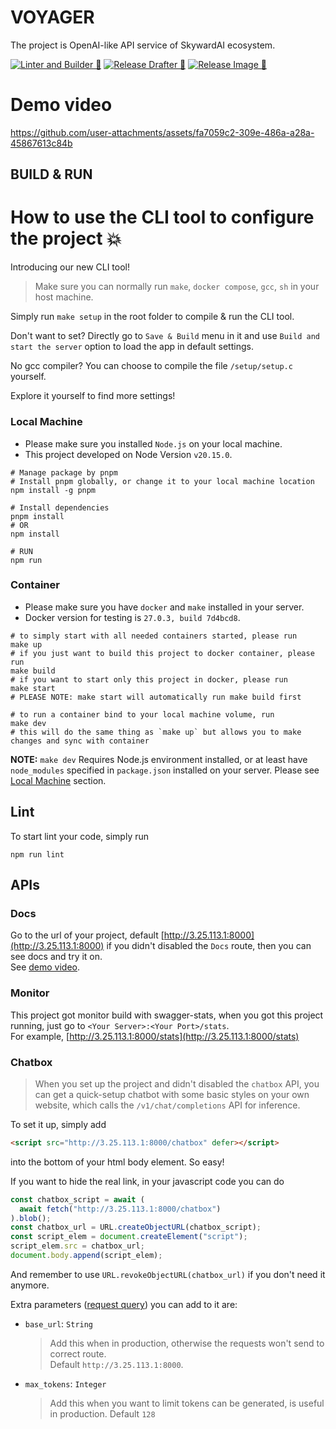 # VOYAGER

The project is OpenAI-like API service of SkywardAI ecosystem.

[![Linter and Builder 🚀](https://github.com/SkywardAI/voyager/actions/workflows/linter-builder-checker.yml/badge.svg)](https://github.com/SkywardAI/voyager/actions/workflows/linter-builder-checker.yml)
[![Release Drafter 🚀](https://github.com/SkywardAI/voyager/actions/workflows/release-drafter.yml/badge.svg)](https://github.com/SkywardAI/voyager/actions/workflows/release-drafter.yml)
[![Release Image 🚀](https://github.com/SkywardAI/voyager/actions/workflows/release-image.yml/badge.svg)](https://github.com/SkywardAI/voyager/actions/workflows/release-image.yml)

# Demo video

https://github.com/user-attachments/assets/fa7059c2-309e-486a-a28a-45867613c84b

## BUILD & RUN

# How to use the CLI tool to configure the project 💥

Introducing our new CLI tool!

> Make sure you can normally run `make`, `docker compose`, `gcc`, `sh` in your host machine.

Simply run `make setup` in the root folder to compile & run the CLI tool.

Don't want to set? Directly go to `Save & Build` menu in it and use `Build and start the server` option to load the app in default settings.

No gcc compiler? You can choose to compile the file `/setup/setup.c` yourself.

Explore it yourself to find more settings!

### Local Machine

- Please make sure you installed `Node.js` on your local machine.
- This project developed on Node Version `v20.15.0`.

```shell
# Manage package by pnpm
# Install pnpm globally, or change it to your local machine location
npm install -g pnpm

# Install dependencies
pnpm install
# OR
npm install

# RUN
npm run
```

### Container

- Please make sure you have `docker` and `make` installed in your server.
- Docker version for testing is `27.0.3, build 7d4bcd8`.

```shell
# to simply start with all needed containers started, please run
make up
# if you just want to build this project to docker container, please run
make build
# if you want to start only this project in docker, please run
make start
# PLEASE NOTE: make start will automatically run make build first

# to run a container bind to your local machine volume, run
make dev
# this will do the same thing as `make up` but allows you to make changes and sync with container
```

**NOTE:** `make dev` Requires Node.js environment installed, or at least have `node_modules` specified in `package.json` installed on your server. Please see [Local Machine](#local-machine) section.

## Lint

To start lint your code, simply run

```shell
npm run lint
```

## APIs

### Docs

Go to the url of your project, default [http://3.25.113.1:8000](http://3.25.113.1:8000) if you didn't disabled the `Docs` route, then you can see docs and try it on.  
See [demo video](#setup-and-api-usage-demo-video).

### Monitor

This project got monitor build with swagger-stats, when you got this project running, just go to `<Your Server>:<Your Port>/stats`.  
For example, [http://3.25.113.1:8000/stats](http://3.25.113.1:8000/stats)

### Chatbox

> When you set up the project and didn't disabled the `chatbox` API, you can get a quick-setup chatbot with some basic styles on your own website, which calls the `/v1/chat/completions` API for inference.

To set it up, simply add

```html
<script src="http://3.25.113.1:8000/chatbox" defer></script>
```

into the bottom of your html body element. So easy!

If you want to hide the real link, in your javascript code you can do

```js
const chatbox_script = await (
  await fetch("http://3.25.113.1:8000/chatbox")
).blob();
const chatbox_url = URL.createObjectURL(chatbox_script);
const script_elem = document.createElement("script");
script_elem.src = chatbox_url;
document.body.append(script_elem);
```

And remember to use `URL.revokeObjectURL(chatbox_url)` if you don't need it anymore.

Extra parameters ([request query](https://en.wikipedia.org/wiki/Query_string)) you can add to it are:

- `base_url`: `String`
  > Add this when in production, otherwise the requests won't send to correct route.  
  > Default `http://3.25.113.1:8000`.
- `max_tokens`: `Integer`
  > Add this when you want to limit tokens can be generated, is useful in production.
  > Default `128`
